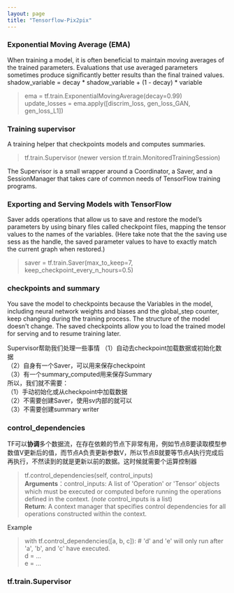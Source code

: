 ```yaml
---
layout: page
title: "Tensorflow-Pix2pix"
---
```


### Exponential Moving Average (EMA)
When training a model, it is often beneficial to maintain moving averages of the trained parameters. Evaluations that use averaged parameters sometimes produce significantly better results than the final trained values.   
shadow_variable = decay * shadow_variable + (1 - decay) * variable
> ema = tf.train.ExponentialMovingAverage(decay=0.99)  
> update_losses = ema.apply([discrim_loss, gen_loss_GAN, gen_loss_L1])  

### Training supervisor
A training helper that checkpoints models and computes summaries.  

> tf.train.Supervisor (newer version tf.train.MonitoredTrainingSession)  

The Supervisor is a small wrapper around a Coordinator, a Saver, and a SessionManager that takes care of common needs of TensorFlow training programs.

### Exporting and Serving Models with TensorFlow
Saver adds operations that allow us to save and restore the model’s parameters by using binary files called checkpoint files, mapping the tensor values to the names of the variables. (Here take note that the the saving use sess as the handle, the saved parameter values to have to exactly match the current graph when restored.)  

> saver = tf.train.Saver(max_to_keep=7, keep_checkpoint_every_n_hours=0.5)

### checkpoints and summary
You save the model to checkpoints because the Variables in the model, including neural network weights and biases and the global_step counter, keep changing during the training process. The structure of the model doesn't change. The saved checkpoints allow you to load the trained model for serving and to resume training later.

Supervisor帮助我们处理一些事情
（1）自动去checkpoint加载数据或初始化数据  
（2）自身有一个Saver，可以用来保存checkpoint  
（3）有一个summary_computed用来保存Summary  
所以，我们就不需要：  
（1）手动初始化或从checkpoint中加载数据  
（2）不需要创建Saver，使用sv内部的就可以  
（3）不需要创建summary writer  
  

### control_dependencies

TF可以**协调**多个数据流，在存在依赖的节点下非常有用，例如节点B要读取模型参数值V更新后的值，而节点A负责更新参数V，所以节点B就要等节点A执行完成后再执行，不然读到的就是更新以前的数据。这时候就需要个运算控制器 

> tf.control_dependencies(self, control_inputs)  
> **Arguments**：control_inputs: A list of 'Operation' or 'Tensor' objects which must be executed or computed before running the operations defined in the context. (*note* control_inputs is a list)  
> **Return**: A context manager that specifies control dependencies for all operations constructed within the context.  

Example  
> with tf.control_dependencies([a, b, c]):
>       # 'd' and 'e' will only run after 'a', 'b', and 'c' have executed.  
>       d = ...  
>       e = ...  
  
### tf.train.Supervisor
